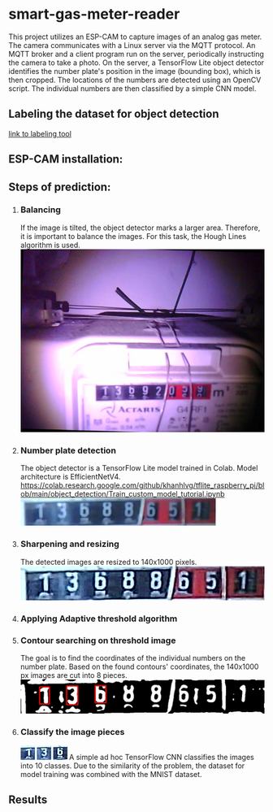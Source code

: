 # smart-gas-meter-reader
This project utilizes an ESP-CAM to capture images of an analog gas meter. The camera communicates with a Linux server via the MQTT protocol. An MQTT broker and a client program run on the server, periodically instructing the camera to take a photo. On the server, a TensorFlow Lite object detector identifies the number plate's position in the image (bounding box), which is then cropped. The locations of the numbers are detected using an OpenCV script. The individual numbers are then classified by a simple CNN model.

## Labeling the dataset for object detection

[link to labeling tool](github.com/HumanSignal/labelImg)

## ESP-CAM installation:

## Steps of prediction:

1. ### Balancing
    If the image is tilted, the object detector marks a larger area. Therefore, it is important to balance the images.
    For this task, the Hough Lines algorithm is used.
    ![img.png](img.png)
2. ### Number plate detection
    The object detector is a TensorFlow Lite model trained in Colab.
    Model architecture is EfficientNetV4.
    https://colab.research.google.com/github/khanhlvg/tflite_raspberry_pi/blob/main/object_detection/Train_custom_model_tutorial.ipynb
    ![img_1.png](img_1.png)
3. ### Sharpening and resizing
    The detected images are resized to 140x1000 pixels.
    ![img_2.png](img_2.png)
4. ### Applying Adaptive threshold algorithm
5. ### Contour searching on threshold image
    The goal is to find the coordinates of the individual numbers on the number plate.
    Based on the found contours' coordinates, the 140x1000 px images are cut into 8 pieces.
    ![img_3.png](img_3.png)
6. ### Classify the image pieces
   ![img_4.png](img_4.png)
   ![img_5.png](img_5.png)
   ![img_6.png](img_6.png)
   A simple ad hoc TensorFlow CNN classifies the images into 10 classes. Due to the similarity of the problem, the dataset for model training was combined with the MNIST dataset.

## Results